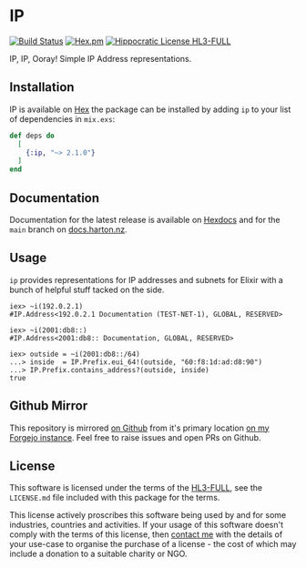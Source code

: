 # IP

[![Build Status](https://drone.harton.dev/api/badges/james/ip/status.svg)](https://drone.harton.dev/james/ip)
[![Hex.pm](https://img.shields.io/hexpm/v/ip.svg)](https://hex.pm/packages/ip)
[![Hippocratic License HL3-FULL](https://img.shields.io/static/v1?label=Hippocratic%20License&message=HL3-FULL&labelColor=5e2751&color=bc8c3d)](https://firstdonoharm.dev/version/3/0/full.html)

IP, IP, Ooray! Simple IP Address representations.

## Installation

IP is available on [Hex](https://hex.pm/packages/ip) the package can be
installed by adding `ip` to your list of dependencies in `mix.exs`:

```elixir
def deps do
  [
    {:ip, "~> 2.1.0"}
  ]
end
```

## Documentation

Documentation for the latest release is available on
[Hexdocs](https://hexdocs.pm/ip) and for the `main` branch on
[docs.harton.nz](https://docs.harton.nz/james/ip).

## Usage

`ip` provides representations for IP addresses and subnets for Elixir with a bunch of helpful stuff tacked on the side.

    iex> ~i(192.0.2.1)
    #IP.Address<192.0.2.1 Documentation (TEST-NET-1), GLOBAL, RESERVED>

    iex> ~i(2001:db8::)
    #IP.Address<2001:db8:: Documentation, GLOBAL, RESERVED>

    iex> outside = ~i(2001:db8::/64)
    ...> inside  = IP.Prefix.eui_64!(outside, "60:f8:1d:ad:d8:90")
    ...> IP.Prefix.contains_address?(outside, inside)
    true

## Github Mirror

This repository is mirrored [on Github](https://github.com/jimsynz/ip)
from it's primary location [on my Forgejo instance](https://harton.dev/james/ip).
Feel free to raise issues and open PRs on Github.

## License

This software is licensed under the terms of the
[HL3-FULL](https://firstdonoharm.dev), see the `LICENSE.md` file included with
this package for the terms.

This license actively proscribes this software being used by and for some
industries, countries and activities. If your usage of this software doesn't
comply with the terms of this license, then [contact me](mailto:james@harton.nz)
with the details of your use-case to organise the purchase of a license - the
cost of which may include a donation to a suitable charity or NGO.

